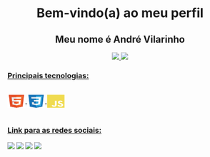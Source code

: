 <h1 align="center"> Bem-vindo(a) ao meu perfil </h1>
<h2 align="center"> Meu nome é André Vilarinho </h2>

 <div align="center">
   <a href="https://github.com/TeoniuVilarinho">
   <img height="180em" src="https://github-readme-stats.vercel.app/api?username=TeoniuVilarinho&show_icons=true&theme=neon&include_all_commits=true&count_private=true"/>
   <img height="180em" src="https://github-readme-stats.vercel.app/api/top-langs/?username=TeoniuVilarinho&layout=compact&langs_count=6&theme=neon"/>

</div>

### Principais tecnologias:

<div style="display: inline_block"><br>
  <img align="center" alt="HTML" height="30" width="40" src="https://raw.githubusercontent.com/devicons/devicon/master/icons/html5/html5-original.svg">
  <img align="center" alt="CSS" height="30" width="40" src="https://raw.githubusercontent.com/devicons/devicon/master/icons/css3/css3-original.svg">
  <img align="center" alt="Js" height="30" width="40" src="https://raw.githubusercontent.com/devicons/devicon/master/icons/javascript/javascript-plain.svg">
</div>
 
 <br>
 
  ### Link para as redes sociais:
 
<div> 
  <a href="https://www.linkedin.com/in/andré-tavares-959633116" target="_blank"><img src="https://img.shields.io/badge/-LinkedIn-%230077B5?style=for-the-badge&logo=linkedin&logoColor=white"></a>
  <a href="https://www.twitter.com/teoniu" target="_blank"><img src="https://img.shields.io/badge/Twitter-000000?style=for-the-badge&logo=x&logoColor=white"></a>
  <a href="https://www.instagram.com/andrevilarinho300" target="_blank"><img src="https://img.shields.io/badge/-Instagram-%23E4405F?style=for-the-badge&logo=instagram&logoColor=white"></a>
  <a href = "mailto:andrevilarinho@gmail.com"><img src="https://img.shields.io/badge/-Gmail-%23333?style=for-the-badge&logo=gmail&logoColor=white"></a>
</div>
